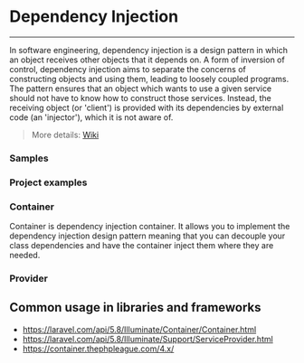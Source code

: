 # Dependency Injection

---

In software engineering, dependency injection is a design pattern in which an object receives other objects that it depends on.
A form of inversion of control, dependency injection aims to separate the concerns of constructing objects and using them,
leading to loosely coupled programs. The pattern ensures that an object which wants to use a given service should not have to know how to construct those services. Instead, the receiving object (or 'client') is provided with its dependencies by external code (an 'injector'), which it is not aware of.

> More details: [Wiki](https://en.wikipedia.org/wiki/Dependency_injection)

### Samples


### Project examples


[//]: # (Application.php is a container, you can see the full code [here]&#40;./src/Application/Application.php&#41;.)

[//]: # (```php)

[//]: # (protected function bootstrapContainer&#40;&#41;)

[//]: # ({)

[//]: # (   static::setInstance&#40;$this&#41;;)

[//]: # (   )
[//]: # (   $consoleLogger = new ConsoleLogger&#40;&#41;;)

[//]: # (   $this->instance&#40;'log', $consoleLogger&#41;;)

[//]: # (   $this->instance&#40;Logger::class, $consoleLogger&#41;;)

[//]: # (})

[//]: # (```)



### Container
Container is dependency injection container. It allows you to implement the dependency injection design pattern meaning that you can decouple your class dependencies and have the container inject them where they are needed.


### Provider


## Common usage in libraries and frameworks
- https://laravel.com/api/5.8/Illuminate/Container/Container.html
- https://laravel.com/api/5.8/Illuminate/Support/ServiceProvider.html
- https://container.thephpleague.com/4.x/
